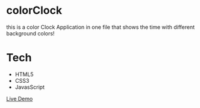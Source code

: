 # colorClock

this is a color Clock Application in one file that shows the time with different background colors!

# Tech



* HTML5
* CSS3
* JavasScript


[Live Demo](https://atcsy.github.io/colorClock/)
